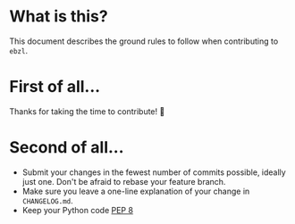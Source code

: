 # What is this?

This document describes the ground rules to follow when contributing to `ebzl`.

# First of all...

Thanks for taking the time to contribute! :rainbow:

# Second of all...

* Submit your changes in the fewest number of commits possible, ideally just one. Don't be afraid to rebase your feature branch.
* Make sure you leave a one-line explanation of your change in `CHANGELOG.md`.
* Keep your Python code [PEP 8](https://www.python.org/dev/peps/pep-0008/)
